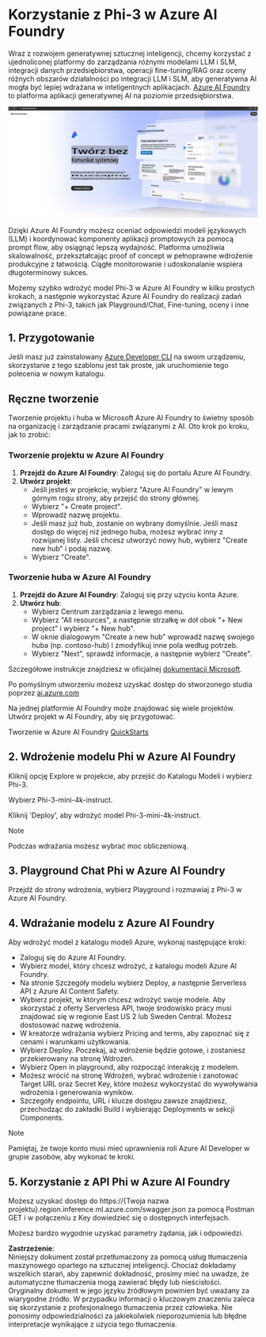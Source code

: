 # **Korzystanie z Phi-3 w Azure AI Foundry**

Wraz z rozwojem generatywnej sztucznej inteligencji, chcemy korzystać z ujednoliconej platformy do zarządzania różnymi modelami LLM i SLM, integracji danych przedsiębiorstwa, operacji fine-tuning/RAG oraz oceny różnych obszarów działalności po integracji LLM i SLM, aby generatywna AI mogła być lepiej wdrażana w inteligentnych aplikacjach. [Azure AI Foundry](https://ai.azure.com) to platforma aplikacji generatywnej AI na poziomie przedsiębiorstwa.

![aistudo](../../../../translated_images/aifoundry_home.ffa4fe13d11f26171097f8666a1db96ac0979ffa1adde80374c60d1136c7e1de.pl.png)

Dzięki Azure AI Foundry możesz oceniać odpowiedzi modeli językowych (LLM) i koordynować komponenty aplikacji promptowych za pomocą prompt flow, aby osiągnąć lepszą wydajność. Platforma umożliwia skalowalność, przekształcając proof of concept w pełnoprawne wdrożenie produkcyjne z łatwością. Ciągłe monitorowanie i udoskonalanie wspiera długoterminowy sukces.

Możemy szybko wdrożyć model Phi-3 w Azure AI Foundry w kilku prostych krokach, a następnie wykorzystać Azure AI Foundry do realizacji zadań związanych z Phi-3, takich jak Playground/Chat, Fine-tuning, oceny i inne powiązane prace.

## **1. Przygotowanie**

Jeśli masz już zainstalowany [Azure Developer CLI](https://learn.microsoft.com/azure/developer/azure-developer-cli/overview?WT.mc_id=aiml-138114-kinfeylo) na swoim urządzeniu, skorzystanie z tego szablonu jest tak proste, jak uruchomienie tego polecenia w nowym katalogu.

## Ręczne tworzenie

Tworzenie projektu i huba w Microsoft Azure AI Foundry to świetny sposób na organizację i zarządzanie pracami związanymi z AI. Oto krok po kroku, jak to zrobić:

### Tworzenie projektu w Azure AI Foundry

1. **Przejdź do Azure AI Foundry**: Zaloguj się do portalu Azure AI Foundry.
2. **Utwórz projekt**:
   - Jeśli jesteś w projekcie, wybierz "Azure AI Foundry" w lewym górnym rogu strony, aby przejść do strony głównej.
   - Wybierz "+ Create project".
   - Wprowadź nazwę projektu.
   - Jeśli masz już hub, zostanie on wybrany domyślnie. Jeśli masz dostęp do więcej niż jednego huba, możesz wybrać inny z rozwijanej listy. Jeśli chcesz utworzyć nowy hub, wybierz "Create new hub" i podaj nazwę.
   - Wybierz "Create".

### Tworzenie huba w Azure AI Foundry

1. **Przejdź do Azure AI Foundry**: Zaloguj się przy użyciu konta Azure.
2. **Utwórz hub**:
   - Wybierz Centrum zarządzania z lewego menu.
   - Wybierz "All resources", a następnie strzałkę w dół obok "+ New project" i wybierz "+ New hub".
   - W oknie dialogowym "Create a new hub" wprowadź nazwę swojego huba (np. contoso-hub) i zmodyfikuj inne pola według potrzeb.
   - Wybierz "Next", sprawdź informacje, a następnie wybierz "Create".

Szczegółowe instrukcje znajdziesz w oficjalnej [dokumentacji Microsoft](https://learn.microsoft.com/azure/ai-studio/how-to/create-projects).

Po pomyślnym utworzeniu możesz uzyskać dostęp do stworzonego studia poprzez [ai.azure.com](https://ai.azure.com/)

Na jednej platformie AI Foundry może znajdować się wiele projektów. Utwórz projekt w AI Foundry, aby się przygotować.

Tworzenie w Azure AI Foundry [QuickStarts](https://learn.microsoft.com/azure/ai-studio/quickstarts/get-started-code)

## **2. Wdrożenie modelu Phi w Azure AI Foundry**

Kliknij opcję Explore w projekcie, aby przejść do Katalogu Modeli i wybierz Phi-3.

Wybierz Phi-3-mini-4k-instruct.

Kliknij 'Deploy', aby wdrożyć model Phi-3-mini-4k-instruct.

> [!NOTE]
>
> Podczas wdrażania możesz wybrać moc obliczeniową.

## **3. Playground Chat Phi w Azure AI Foundry**

Przejdź do strony wdrożenia, wybierz Playground i rozmawiaj z Phi-3 w Azure AI Foundry.

## **4. Wdrażanie modelu z Azure AI Foundry**

Aby wdrożyć model z katalogu modeli Azure, wykonaj następujące kroki:

- Zaloguj się do Azure AI Foundry.
- Wybierz model, który chcesz wdrożyć, z katalogu modeli Azure AI Foundry.
- Na stronie Szczegóły modelu wybierz Deploy, a następnie Serverless API z Azure AI Content Safety.
- Wybierz projekt, w którym chcesz wdrożyć swoje modele. Aby skorzystać z oferty Serverless API, twoje środowisko pracy musi znajdować się w regionie East US 2 lub Sweden Central. Możesz dostosować nazwę wdrożenia.
- W kreatorze wdrażania wybierz Pricing and terms, aby zapoznać się z cenami i warunkami użytkowania.
- Wybierz Deploy. Poczekaj, aż wdrożenie będzie gotowe, i zostaniesz przekierowany na stronę Wdrożeń.
- Wybierz Open in playground, aby rozpocząć interakcję z modelem.
- Możesz wrócić na stronę Wdrożeń, wybrać wdrożenie i zanotować Target URL oraz Secret Key, które możesz wykorzystać do wywoływania wdrożenia i generowania wyników.
- Szczegóły endpointu, URL i klucze dostępu zawsze znajdziesz, przechodząc do zakładki Build i wybierając Deployments w sekcji Components.

> [!NOTE]
> Pamiętaj, że twoje konto musi mieć uprawnienia roli Azure AI Developer w grupie zasobów, aby wykonać te kroki.

## **5. Korzystanie z API Phi w Azure AI Foundry**

Możesz uzyskać dostęp do https://{Twoja nazwa projektu}.region.inference.ml.azure.com/swagger.json za pomocą Postman GET i w połączeniu z Key dowiedzieć się o dostępnych interfejsach.

Możesz bardzo wygodnie uzyskać parametry żądania, jak i odpowiedzi.

**Zastrzeżenie**:  
Niniejszy dokument został przetłumaczony za pomocą usług tłumaczenia maszynowego opartego na sztucznej inteligencji. Chociaż dokładamy wszelkich starań, aby zapewnić dokładność, prosimy mieć na uwadze, że automatyczne tłumaczenia mogą zawierać błędy lub nieścisłości. Oryginalny dokument w jego języku źródłowym powinien być uważany za wiarygodne źródło. W przypadku informacji o kluczowym znaczeniu zaleca się skorzystanie z profesjonalnego tłumaczenia przez człowieka. Nie ponosimy odpowiedzialności za jakiekolwiek nieporozumienia lub błędne interpretacje wynikające z użycia tego tłumaczenia.